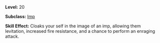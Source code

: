 <!-- TITLE: Skill: Imp Form -->
<!-- SUBTITLE:  -->

**Level:** 20

**Subclass:** [Imp](imp)

**Skill Effect:** Cloaks your self in the image of an imp, allowing them levitation, increased fire resistance, and a chance to perform an enraging attack.